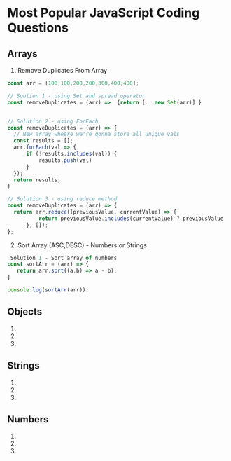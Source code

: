 # Most Popular JavaScript Coding Questions

## Arrays
1. Remove Duplicates From Array
  ```js
  const arr = [100,100,200,200,300,400,400];

// Soution 1 - using Set and spread operator
const removeDuplicates = (arr) =>  {return [...new Set(arr)] }


// Solution 2 - using ForEach
const removeDuplicates = (arr) => {
    // New array wheere we're gonna store all unique vals
    const results = [];
    arr.forEach(val => {
        if (!results.includes(val)) {
            results.push(val)
        }
    });
    return results;
}

// Solution 3 - using reduce method
const removeDuplicates = (arr) => {
    return arr.reduce((previousValue, currentValue) => {
            return previousValue.includes(currentValue) ? previousValue :  [...previousValue, currentValue];
        }, []);
};
  ```
2. Sort Array (ASC,DESC) - Numbers or Strings
  ```js
   Solution 1 - Sort array of numbers
 const sortArr = (arr) => {
     return arr.sort((a,b) => a - b);
 }

 console.log(sortArr(arr));
  ```

## Objects
1.
2.
3.

## Strings
1.
2.
3.

## Numbers
1.
2.
3.
